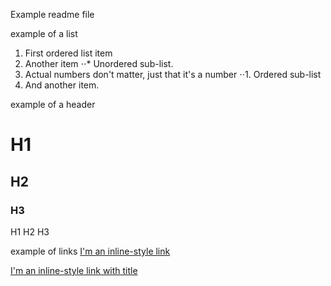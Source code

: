 Example readme file 

example of a list
1. First ordered list item
2. Another item
⋅⋅* Unordered sub-list. 
1. Actual numbers don't matter, just that it's a number
⋅⋅1. Ordered sub-list
4. And another item.


example of a header 
# H1
## H2
### H3

H1
H2
H3

example of links 
[I'm an inline-style link](https://www.google.com)

[I'm an inline-style link with title](https://www.google.com "Google's Homepage")
